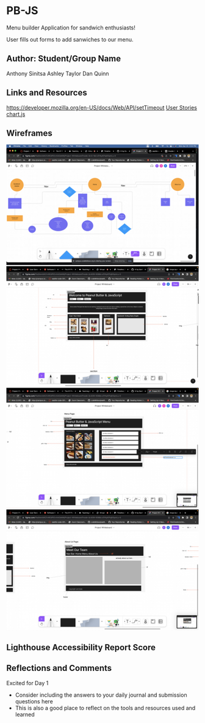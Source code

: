 # PB-JS

Menu builder Application for sandwich enthusiasts!

User fills out forms to add sanwiches to our menu.

## Author: Student/Group Name

Anthony Sinitsa
Ashley Taylor
Dan Quinn

## Links and Resources

https://developer.mozilla.org/en-US/docs/Web/API/setTimeout
[User Stories](https://trello.com/b/U0EfzBKJ/user-stories)
[chart.js](https://www.chartjs.org/)


## Wireframes

![Domain Model](screenshots/Screenshot%202023-04-24%20at%204.22.08%20PM.png)
![Home](screenshots/Screenshot%202023-04-24%20at%201.44.59%20PM.png)
![Menu](screenshots/Screenshot%202023-04-24%20at%201.45.07%20PM.png)
![About Us](screenshots/Screenshot%202023-04-24%20at%201.45.03%20PM.png)

## Lighthouse Accessibility Report Score



## Reflections and Comments

Excited for Day 1

* Consider including the answers to your daily journal and submission questions here
* This is also a good place to reflect on the tools and resources used and learned
